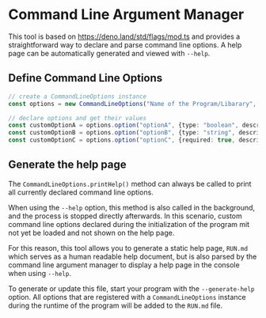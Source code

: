 # Command Line Argument Manager

This tool is based on <https://deno.land/std/flags/mod.ts> and provides a straightforward way to declare and parse command line options.
A help page can be automatically generated and viewed with `--help`.

## Define Command Line Options

```typescript
// create a CommandLineOptions instance
const options = new CommandLineOptions("Name of the Program/Libarary", "Describe what this program does");

// declare options and get their values
const customOptionA = options.option("optionA", {type: "boolean", description:"Describe what this option does"})
const customOptionB = options.option("optionB", {type: "string", description:"Describe what this option does", default: "default value"})
const customOptionC = options.option("optionC", {required: true, description:"Describe what this option does"})
```

## Generate the help page

The `CommandLineOptions.printHelp()` method can always be called to print all currently declared command line options.

When using the `--help` option, this method is also called in the background, and the process is stopped directly afterwards.
In this scenario, custom command line options declared during the initialization of the program mit not yet be loaded and not shown
on the help page.

For this reason, this tool allows you to generate a static help page, `RUN.md` which serves as a human readable help document, but is
also parsed by the command line argument manager to display a help page in the console when using `--help`.

To generate or update this file, start your program with the `--generate-help` option.
All options that are registered with a `CommandLineOptions` instance during the runtime of the program will be added to the `RUN.md` file.